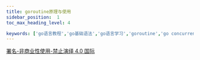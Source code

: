```yaml
---
title: goroutine原理与使用
sidebar_position:  1
toc_max_heading_level: 4

keywords: ['go语言教程','go基础语法','go语言学习','goroutine','go concurrency']
---
```


[署名-非商业性使用-禁止演绎 4.0 国际](https://creativecommons.org/licenses/by-nc-nd/4.0/deed.zh)
